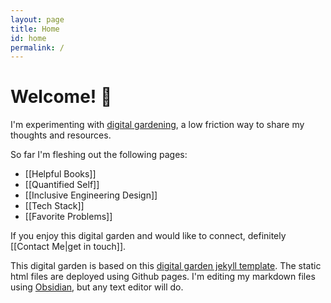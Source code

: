 ```yaml
---
layout: page
title: Home
id: home
permalink: /
---
```


# Welcome! 🌱

I'm experimenting with [digital gardening](https://maggieappleton.com/garden-history), a low friction way to share my thoughts and resources.

So far I'm fleshing out the following pages:
- [[Helpful Books]]
- [[Quantified Self]]
- [[Inclusive Engineering Design]]
- [[Tech Stack]]
- [[Favorite Problems]]

If you enjoy this digital garden and would like to connect, definitely [[Contact Me|get in touch]].

This digital garden is based on this [digital garden jekyll template](https://github.com/maximevaillancourt/digital-garden-jekyll-template). The static html files are deployed using Github pages. I'm editing my markdown files using [Obsidian](https://obsidian.md/), but any text editor will do.

<style>
  .wrapper {
    max-width: 46em;
  }
</style>
